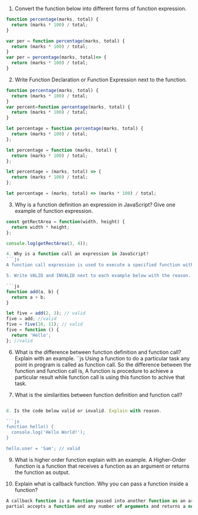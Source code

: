 1. Convert the function below into different forms of function expression.

```js
function percentage(marks, total) {
  return (marks * 100) / total;
}

var per = function percentage(marks, total) {
  return (marks * 100) / total;
}
var per = percentage(marks, total)=> {
  return (marks * 100) / total;
}


```

2. Write Function Declaration or Function Expression next to the function.

```js
function percentage(marks, total) {
  return (marks * 100) / total;
}
var percent=function percentage(marks, total) {
  return (marks * 100) / total;
}
```

```js
let percentage = function percentage(marks, total) {
  return (marks * 100) / total;
};
```

```js
let percentage = function (marks, total) {
  return (marks * 100) / total;
};
```

```js
let percentage = (marks, total) => {
  return (marks * 100) / total;
};
```

```js
let percentage = (marks, total) => (marks * 100) / total;
```

3. Why is a function definition an expression in JavaScript? Give one example of function expression.
```js
const getRectArea = function(width, height) {
  return width * height;
};

console.log(getRectArea(3, 4));

4. Why is a function call an expression in JavaScript?
```js
A function call expression is used to execute a specified function with the provided arguments.

5. Write VALID and INVALID next to each example below with the reason.

```js
function add(a, b) {
  return a + b;
}

let five = add(2, 3); // valid
five = add; //valid
five = five(10, 11); // valid
five = function () {
  return 'Hello';
}; //valid
```

6. What is the difference between function definition and function call? Explain with an example.
``js
Using a function to do a particular task any point in program is called as function call. So the difference between the function and function call is, A function is procedure to achieve a particular result while function call is using this function to achive that task.

7. What is the similarities between function definition and function call?
```js

8. Is the code below valid or invalid. Explain with reason.

```js
function hello() {
  console.log('Hello World!');
}

hello.user = 'Sam'; // valid
```

9. What is higher order function explain with an example.
A Higher-Order function is a function that receives a function as an argument or returns the function as output. 

10. Explain what is callback function. Why you can pass a function inside a function?
```js
A callback function is a function passed into another function as an argument, which is then invoked inside the outer function to complete some kind of routine or action.
partial accepts a function and any number of arguments and returns a new function. Anytime you see a class or a function with documentation stating that one of its arguments should be a callable or a callable object,